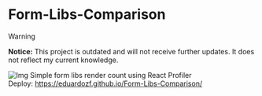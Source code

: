 # Form-Libs-Comparison

> [!WARNING]  
> **Notice:** This project is outdated and will not receive further updates. It does not reflect my current knowledge.

![Img](https://i.imgur.com/kHVkulC.jpg)
Simple form libs render count using React Profiler
<br/>
Deploy: https://eduardozf.github.io/Form-Libs-Comparison/
